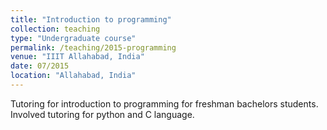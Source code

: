 ```yaml
---
title: "Introduction to programming"
collection: teaching
type: "Undergraduate course"
permalink: /teaching/2015-programming
venue: "IIIT Allahabad, India"
date: 07/2015
location: "Allahabad, India"
---
```


Tutoring for introduction to programming for freshman bachelors students. Involved tutoring for python and C language. 

